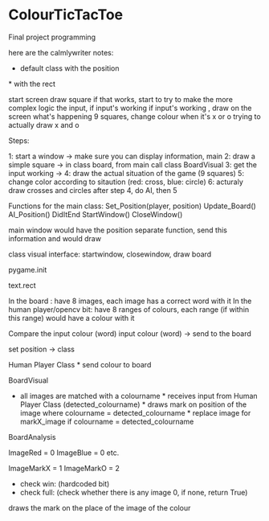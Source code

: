 # ColourTicTacToe
Final project programming

here are the calmlywriter notes:
- default class with the position

*‌ with the rect

start screen draw square
if that works, start to try to make the more complex logic
the input, if input's working
if input's working , draw on the screen what's happening
9 squares, change colour when it's x or o
trying to actually draw x and o


Steps:

1: start a window ->‌ make sure you can display information, main
2: draw a simple square -> in class board, from main call class BoardVisual
3: get the input working ->‌
4: draw the actual situation of the game (9 squares)
5: change color according to sitaution (red: cross, blue: circle)
6: acturaly draw crosses and circles
after step 4, do AI, then 5


Functions for the main class:
Set_Position(player, position)
Update_Board()
AI_Position()
DidItEnd
StartWindow()
CloseWindow()


main window would have the position
separate function, send this information and would draw



class visual interface:
startwindow, closewindow, draw board

pygame.init

text.rect


In the board :‌ have 8 images, each image has a correct word with it
In the human player/opencv bit:‌ have 8 ranges of colours, each range (if within this range)‌ would have a colour with it

Compare the input colour (word)‌
input colour (word) -> send to the board

set position ->‌ class

Human Player Class
*‌ send colour to board


BoardVisual
* all images are matched with a colourname
*‌ receives input from Human Player Class (detected_colourname)
*‌ draws mark on position of the image where colourname = detected_colourname
*‌ replace image for markX_image if colourname = detected_colourname


BoardAnalysis

ImageRed = 0
ImageBlue = 0
etc.

ImageMarkX = 1
ImageMarkO = 2

- check win: (hardcoded bit)
- check full: (check whether there is any image 0, if none, return True)








draws the mark on the place of the image of the colour
